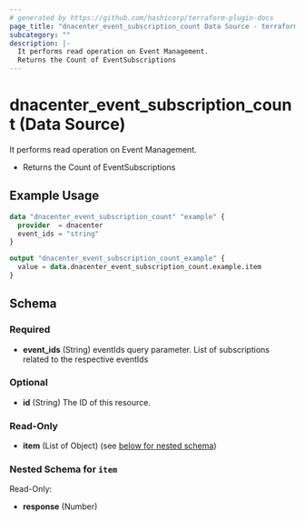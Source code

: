 ```yaml
---
# generated by https://github.com/hashicorp/terraform-plugin-docs
page_title: "dnacenter_event_subscription_count Data Source - terraform-provider-dnacenter"
subcategory: ""
description: |-
  It performs read operation on Event Management.
  Returns the Count of EventSubscriptions
---
```


# dnacenter_event_subscription_count (Data Source)

It performs read operation on Event Management.

- Returns the Count of EventSubscriptions

## Example Usage

```terraform
data "dnacenter_event_subscription_count" "example" {
  provider  = dnacenter
  event_ids = "string"
}

output "dnacenter_event_subscription_count_example" {
  value = data.dnacenter_event_subscription_count.example.item
}
```

<!-- schema generated by tfplugindocs -->
## Schema

### Required

- **event_ids** (String) eventIds query parameter. List of subscriptions related to the respective eventIds

### Optional

- **id** (String) The ID of this resource.

### Read-Only

- **item** (List of Object) (see [below for nested schema](#nestedatt--item))

<a id="nestedatt--item"></a>
### Nested Schema for `item`

Read-Only:

- **response** (Number)


